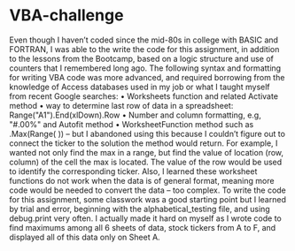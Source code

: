 # VBA-challenge
Even though I haven’t coded since the mid-80s in college with BASIC and FORTRAN, I was able to the write the code for this assignment, in addition to the lessons from the Bootcamp, based on a logic structure and use of counters that I remembered long ago. The following syntax and formatting for writing VBA code was more advanced, and required borrowing from the knowledge of Access databases used in my job or what I taught myself from recent Google searches:
•	Worksheets function and related Activate method
•	way to determine last row of data in a spreadsheet: Range("A1").End(xlDown).Row
•	Number and column formatting, e.g, "#.00%" and Autofit method
•	WorksheetFunction method such as .Max(Range( )) – but I abandoned using this because I couldn’t figure out to connect the ticker to the solution the method would return. For example, I wanted not only find the max in a range, but find the value of location (row, column) of the cell the max is located. The value of the row would be used to identify the corresponding ticker. Also, I learned these worksheet functions do not work when the data is of general format, meaning more code would be needed to convert the data – too complex.
To write the code for this assignment, some classwork was a good starting point but I learned by trial and error, beginning with the alphabetical_testing file, and using debug.print very often. I actually made it hard on myself as I wrote code to find maximums among all 6 sheets of data, stock tickers from A to F, and displayed all of this data only on Sheet A.
